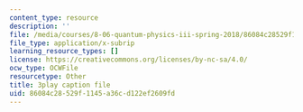 ```yaml
---
content_type: resource
description: ''
file: /media/courses/8-06-quantum-physics-iii-spring-2018/86084c28529f1145a36cd122ef2609fd_nYlmkoiq4CI.srt
file_type: application/x-subrip
learning_resource_types: []
license: https://creativecommons.org/licenses/by-nc-sa/4.0/
ocw_type: OCWFile
resourcetype: Other
title: 3play caption file
uid: 86084c28-529f-1145-a36c-d122ef2609fd
---
```

